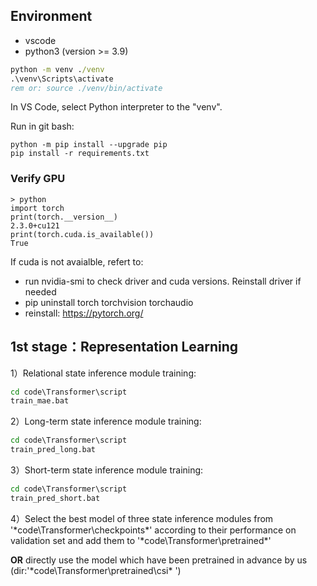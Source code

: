 
## Environment
- vscode
- python3 (version >= 3.9)

```bat
python -m venv ./venv
.\venv\Scripts\activate
rem or: source ./venv/bin/activate
```

In VS Code, select Python interpreter to the "venv".

Run in git bash:
```
python -m pip install --upgrade pip
pip install -r requirements.txt
```

### Verify GPU
```
> python
import torch
print(torch.__version__)
2.3.0+cu121
print(torch.cuda.is_available())
True
```

If cuda is not avaialble, refert to:
- run nvidia-smi to check driver and cuda versions. Reinstall driver if needed
- pip uninstall torch torchvision torchaudio
- reinstall: https://pytorch.org/

## 1st stage：Representation Learning

1）Relational state inference module training: 

```bat
cd code\Transformer\script
train_mae.bat
```

2）Long-term state inference module training:

```bat
cd code\Transformer\script
train_pred_long.bat
```

3）Short-term state inference  module training:

```bat
cd code\Transformer\script
train_pred_short.bat
```

4）Select the best model of three state inference modules from '*code\Transformer\checkpoints\*' according to their performance on validation set and add them to '*code\Transformer\pretrained\*'

**OR** directly use the model which have been pretrained in advance by us (dir:'*code\Transformer\pretrained\csi\* ')
